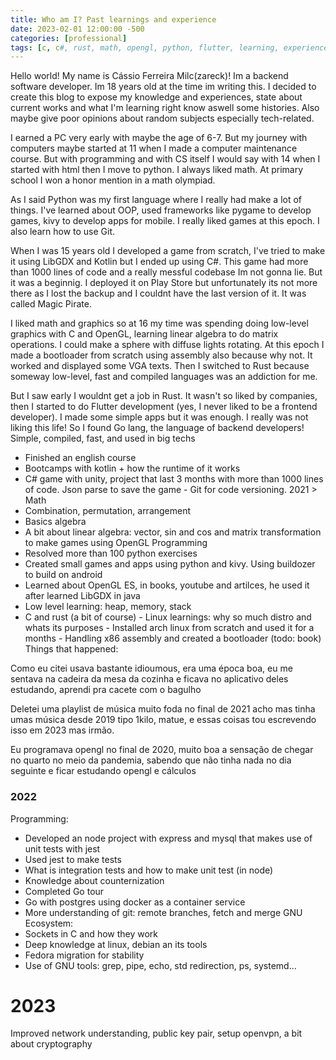 ```yaml
---
title: Who am I? Past learnings and experience
date: 2023-02-01 12:00:00 -500
categories: [professional]
tags: [c, c#, rust, math, opengl, python, flutter, learning, experience]
---
```


Hello world! My name is Cássio Ferreira Milc(zareck)! Im a backend software developer. Im 18 years old at the time im writing this. I decided to create this blog to expose my knowledge and experiences, state about current works and what I'm learning right know aswell some histories. Also maybe give poor opinions about random subjects especially tech-related.

I earned a PC very early with maybe the age of 6-7. But my journey with computers maybe started at 11 when I made a computer maintenance course. But with programming and with CS itself I would say with 14 when I started with html then I move to python. I always liked math. At primary school I won a honor mention in a math olympiad.

As I said Python was my first language where I really had make a lot of things. I've learned about OOP, used frameworks like pygame to develop games, kivy to develop apps for mobile. I really liked games at this epoch.
I also learn how to use Git.

When I was 15 years old I developed a game from scratch, I've tried to make it using LibGDX and Kotlin but I ended up using C#. This game had more than 1000 lines of code and a really messful codebase Im not gonna lie. But it was a beginnig. I deployed it on Play Store but unfortunately its not more there as I lost the backup and I couldnt have the last version of it. It was called Magic Pirate.

I liked math and graphics so at 16 my time was spending doing low-level graphics with C and OpenGL, learning linear algebra to do matrix operations. I could make a sphere with diffuse lights rotating. At this epoch I made a bootloader from scratch using assembly also because why not. It worked and displayed some VGA texts. Then I switched to Rust because someway low-level, fast and compiled languages was an addiction for me. 

But I saw early I wouldnt get a job in Rust. It wasn't so liked by companies, then I started to do Flutter development (yes, I never liked to be a frontend developer). I made some simple apps but it was enough. I really was not liking this life! So I found Go lang, the language of backend developers! Simple, compiled, fast, and used in big techs



- Finished an english course
- Bootcamps with kotlin + how the runtime of it works
- C# game with unity, project that last 3 months with more than 1000 lines of code. Json parse to save the game - Git for code versioning. 
2021 >
Math
- Combination, permutation, arrangement
- Basics algebra
- A bit about linear algebra: vector, sin and cos and
matrix transformation to make games using OpenGL
Programming
- Resolved more than 100 python exercises
- Created small games and apps using python and kivy. Using
buildozer to build on android
- Learned about OpenGL ES, in books, youtube and artilces, he used it after learned LibGDX in java
- Low level learning: heap, memory, stack
- C and rust (a bit of course) - Linux learnings: why so much distro and whats its purposes - Installed arch linux from scratch and used it for a months - Handling x86 assembly and created a bootloader (todo: book)
Things that happened:

Como eu citei usava bastante idioumous, era uma época boa, eu me sentava na cadeira da mesa da cozinha e ficava no aplicativo deles estudando, aprendi pra cacete com o bagulho

Deletei uma playlist de música muito foda no final de 2021 acho mas tinha umas música desde 2019 tipo 1kilo, matue, e essas coisas tou escrevendo isso em 2023 mas irmão.

Eu programava opengl no final de 2020, muito boa a sensação de chegar no quarto no meio da pandemia, sabendo que não tinha nada no dia seguinte e ficar estudando opengl e cálculos

### 2022
 Programming:
- Developed an node project with express and mysql that makes use of unit tests with jest
- Used jest to make tests
- What is integration tests and how to make unit test (in node)
- Knowledge about counternization
- Completed Go tour
- Go with postgres using docker as a container service
- More understanding of git: remote branches, fetch and merge
GNU Ecosystem:
- Sockets in C and how they work
- Deep knowledge at linux, debian an its tools
- Fedora migration for stability
- Use of GNU tools: grep, pipe, echo, std redirection, ps, systemd...

# 2023
Improved network understanding, public key pair, setup openvpn, a bit about cryptography
